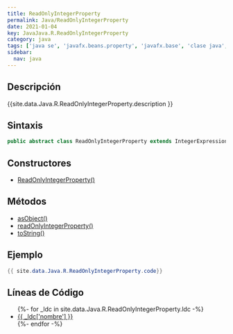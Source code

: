 ```yaml
---
title: ReadOnlyIntegerProperty
permalink: Java/ReadOnlyIntegerProperty
date: 2021-01-04
key: JavaJava.R.ReadOnlyIntegerProperty
category: java
tags: ['java se', 'javafx.beans.property', 'javafx.base', 'clase java', 'JavaFX 2.0']
sidebar: 
  nav: java
---
```


## Descripción
{{site.data.Java.R.ReadOnlyIntegerProperty.description }}

## Sintaxis
~~~java
public abstract class ReadOnlyIntegerProperty extends IntegerExpression implements ReadOnlyProperty<Number>
~~~

## Constructores
* [ReadOnlyIntegerProperty()](/Java/ReadOnlyIntegerProperty/ReadOnlyIntegerProperty/)

## Métodos
* [asObject()](/Java/ReadOnlyIntegerProperty/asObject)
* [readOnlyIntegerProperty()](/Java/ReadOnlyIntegerProperty/readOnlyIntegerProperty)
* [toString()](/Java/ReadOnlyIntegerProperty/toString)

## Ejemplo
~~~java
{{ site.data.Java.R.ReadOnlyIntegerProperty.code}}
~~~

## Líneas de Código
<ul>
{%- for _ldc in site.data.Java.R.ReadOnlyIntegerProperty.ldc -%}
   <li>
       <a href="{{_ldc['url'] }}">{{ _ldc['nombre'] }}</a>
   </li>
{%- endfor -%}
</ul>
